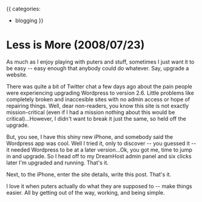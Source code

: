 {{
categories:
  - blogging
}}

# Less is More (2008/07/23)

As much as I enjoy playing with puters and stuff, sometimes I just want it to be easy -- easy enough that anybody could do whatever. Say, upgrade a website.

There was quite a bit of Twitter chat a few days ago about the pain people were experiencing upgrading Wordpress to version 2.6. Little problems like completely broken and inaccesible sites with no admin access or hope of repairing things. Well, dear non-readers, you know this site is not exactly mission-critical (even if I had a mission nothing about this would be critical)...However, I didn't want to break it just the same, so held off the upgrade.

But, you see, I have this shiny new iPhone, and somebody said the Wordpress app was cool. Well I tried it, only to discover -- you guessed it -- it needed Wordpress to be at a later version...Ok, you got me, time to jump in and upgrade. So I head off to my DreamHost admin panel and six clicks later I'm upgraded and running. That's it.

Next, to the iPhone, enter the site details, write this post. That's it.

I love it when puters actually do what they are supposed to -- make things easier. All by getting out of the way, working, and being simple.
